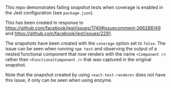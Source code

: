 This repo demonstrates failing snapshot tests when coverage is enabled in the Jest configuration (see `package.json`).

This has been created in response to https://github.com/facebook/jest/issues/1740#issuecomment-266288149 and https://github.com/facebook/jest/issues/2291.

The snapshots have been created with the `coverage` option set to `false`.
The issue can be seen when running `npm test` and observing the output of a nested functional component that now renders with the name `<Component />` rather than `<FunctionalComponent />` that was captured in the original snapshot.

Note that the snapshot created by using `react-test-renderer` does not have this issue, it only can be seen when using enzyme.
